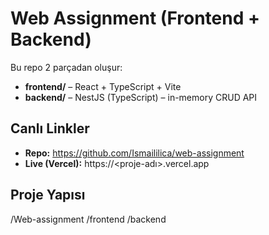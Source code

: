 # Web Assignment (Frontend + Backend)

Bu repo 2 parçadan oluşur:

- **frontend/** – React + TypeScript + Vite
- **backend/** – NestJS (TypeScript) – in-memory CRUD API

## Canlı Linkler
- **Repo:** https://github.com/Ismaililica/web-assignment
- **Live (Vercel):** https://<proje-adı>.vercel.app

## Proje Yapısı
/Web-assignment
/frontend
/backend